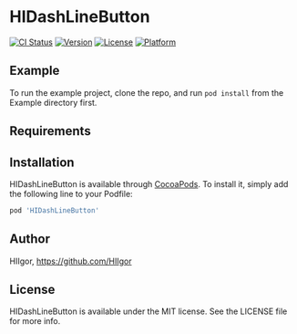 # HIDashLineButton

[![CI Status](http://img.shields.io/travis/xiangyaguo/HIDashLineButton.svg?style=flat)](https://travis-ci.org/xiangyaguo/HIDashLineButton)
[![Version](https://img.shields.io/cocoapods/v/HIDashLineButton.svg?style=flat)](http://cocoapods.org/pods/HIDashLineButton)
[![License](https://img.shields.io/cocoapods/l/HIDashLineButton.svg?style=flat)](http://cocoapods.org/pods/HIDashLineButton)
[![Platform](https://img.shields.io/cocoapods/p/HIDashLineButton.svg?style=flat)](http://cocoapods.org/pods/HIDashLineButton)

## Example

To run the example project, clone the repo, and run `pod install` from the Example directory first.

## Requirements

## Installation

HIDashLineButton is available through [CocoaPods](http://cocoapods.org). To install
it, simply add the following line to your Podfile:

```ruby
pod 'HIDashLineButton'
```

## Author

HIIgor, https://github.com/HIIgor

## License

HIDashLineButton is available under the MIT license. See the LICENSE file for more info.
